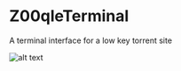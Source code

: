 # Z00qleTerminal
A terminal interface for a low key torrent site

![alt text](Z00qleTerminal/repoexample.png "Screenshot")
